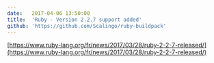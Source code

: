 ```yaml
---
date:	2017-04-06 13:50:00
title:	'Ruby - Version 2.2.7 support added'
github: 'https://github.com/Scalingo/ruby-buildpack'
---
```


[https://www.ruby-lang.org/fr/news/2017/03/28/ruby-2-2-7-released/](https://www.ruby-lang.org/fr/news/2017/03/28/ruby-2-2-7-released/)
